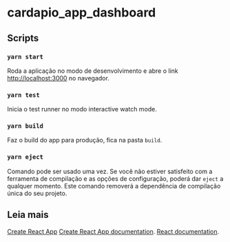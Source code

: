 # cardapio_app_dashboard
## Scripts
### `yarn start`

Roda a aplicação no modo de desenvolvimento e
abre o link [http://localhost:3000](http://localhost:3000) no navegador.

### `yarn test`
Inicia o test runner no modo interactive watch mode.

### `yarn build`
Faz o build do app para produção, fica na pasta `build`.

### `yarn eject`
Comando pode ser usado uma vez. Se você não estiver satisfeito com a ferramenta de compilação e as opções de configuração, poderá dar `eject` a qualquer momento. Este comando removerá a dependência de compilação única do seu projeto.

## Leia mais
[Create React App](https://github.com/facebook/create-react-app)
[Create React App documentation](https://facebook.github.io/create-react-app/docs/getting-started).
[React documentation](https://reactjs.org/).